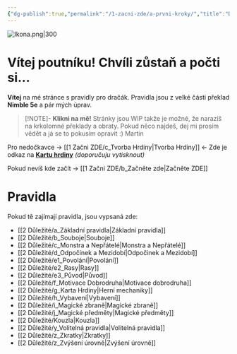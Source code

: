 ```yaml
---
{"dg-publish":true,"permalink":"/1-zacni-zde/a-prvni-kroky/","title":"Dračák","tags":["gardenEntry"]}
---
```


![Ikona.png|300](/img/user/z_img/Ikona.png)
# Vítej poutníku! Chvíli zůstaň a počti si...
**Vítej** na mé stránce s pravidly pro dračák.
Pravidla jsou z velké části překlad **Nimble 5e** a pár mých úprav.

>[!NOTE]- **Klikni na mě!**
>Stránky jsou WIP takže je možné, že narazíš na krkolomné překlady a obraty. 
>Pokud něco najdeš, dej mi prosím vědět a já se to pokusím opravit :)
>Martin

Pro nedočkavce -> [[1 Začni ZDE/c_Tvorba Hrdiny\|Tvorba Hrdiny]] <-
Zde je odkaz na **[Kartu hrdiny](https://docs.google.com/spreadsheets/d/11W7PySs31Y6oRy6VHrtDuCUBzXOrV9LvvMbDaOu21D0/edit?usp=sharing)** *(doporučuju vytisknout)*

Pokud nevíš kde začít -> [[1 Začni ZDE/b_Začněte zde\|Začněte ZDE]]
# Pravidla
Pokud tě zajímají pravidla, jsou vypsaná zde:
- [[2 Důležité/a_Základní pravidla\|Základní pravidla]]
- [[2 Důležité/b_Souboje\|Souboje]]
- [[2 Důležité/c_Monstra a Nepřátelé\|Monstra a Nepřátelé]]
- [[2 Důležité/d_Odpočinek a Mezidobí\|Odpočinek a Mezidobí]]
- [[2 Důležité/e1_Povolání\|Povolání]]
- [[2 Důležité/e2_Rasy\|Rasy]]
- [[2 Důležité/e3_Původ\|Původ]]
- [[2 Důležité/f_Motivace Dobrodruha\|Motivace dobrodruha]]
- [[2 Důležité/g_Karta Hrdiny\|Herní mechaniky]]
- [[2 Důležité/h_Vybavení\|Vybavení]]
- [[2 Důležité/i_Magické zbraně\|Magické zbraně]]
- [[2 Důležité/j_Magické předměty\|Magické předměty]]
- [[2 Důležité/Kouzla\|Kouzla]]
- [[2 Důležité/y_Volitelná pravidla\|Volitelná pravidla]]
- [[2 Důležité/z_Zkratky\|Zkratky]]
- [[2 Důležité/z_Zvýšení úrovně\|Zvýšení úrovně]]